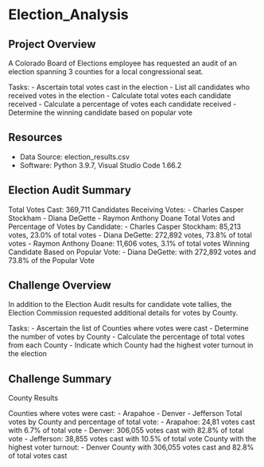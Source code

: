 # Election_Analysis

## Project Overview
A Colorado Board of Elections employee has requested an audit of an election spanning 3 counties for a local congressional seat.  

Tasks:
    - Ascertain total votes cast in the election
    - List all candidates who received votes in the election
    - Calculate total votes each candidate received
    - Calculate a percentage of votes each candidate received
    - Determine the winning candidate based on popular vote

## Resources
- Data Source: election_results.csv
- Software: Python 3.9.7, Visual Studio Code 1.66.2

## Election Audit Summary
Total Votes Cast: 369,711
Candidates Receiving Votes:
    - Charles Casper Stockham
    - Diana DeGette
    - Raymon Anthony Doane
Total Votes and Percentage of Votes by Candidate:
    - Charles Casper Stockham:  85,213 votes, 23.0% of total votes
    - Diana DeGette:            272,892 votes, 73.8% of total votes
    - Raymon Anthony Doane:     11,606 votes, 3.1% of total votes
Winning Candidate Based on Popular Vote:
    - Diana DeGette: with 272,892 votes and 73.8% of the Popular Vote

## Challenge Overview
In addition to the Election Audit results for candidate vote tallies, the Election Commission requested additional details for votes by County.

Tasks: 
    - Ascertain the list of Counties where votes were cast
    - Determine the number of votes by County
    - Calculate the percentage of total votes from each County
    - Indicate which County had the highest voter turnout in the election

## Challenge Summary
County Results

Counties where votes were cast:
    - Arapahoe
    - Denver
    - Jefferson
Total votes by County and percentage of total vote:
    - Arapahoe:     24,81 votes cast with 6.7% of total vote
    - Denver:       306,055 votes cast with 82.8% of total vote
    - Jefferson:    38,855 votes cast with 10.5% of total vote
County with the highest voter turnout:
    - Denver County with 306,055 votes cast and 82.8% of total votes cast

